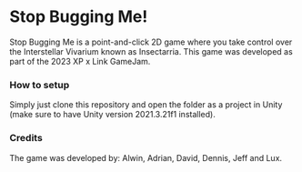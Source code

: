 # Stop Bugging Me!

Stop Bugging Me is a point-and-click 2D game where you take control over the Interstellar Vivarium known as Insectarria.
This game was developed as part of the 2023 XP x Link GameJam.

### How to setup

Simply just clone this repository and open the folder as a project in Unity (make sure to have Unity version 2021.3.21f1 installed).

### Credits

The game was developed by: Alwin, Adrian, David, Dennis, Jeff and Lux.
